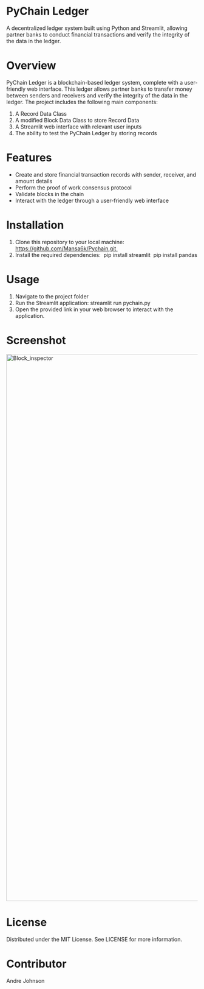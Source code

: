 # PyChain Ledger

A decentralized ledger system built using Python and Streamlit, allowing partner banks to conduct financial transactions and verify the integrity of the data in the ledger.

# Overview

PyChain Ledger is a blockchain-based ledger system, complete with a user-friendly web interface. This ledger allows partner banks to transfer money between senders and receivers and verify the integrity of the data in the ledger.
The project includes the following main components:
1. A Record Data Class
2. A modified Block Data Class to store Record Data
3. A Streamlit web interface with relevant user inputs
4. The ability to test the PyChain Ledger by storing records

# Features

* Create and store financial transaction records with sender, receiver, and amount details
* Perform the proof of work consensus protocol
* Validate blocks in the chain
* Interact with the ledger through a user-friendly web interface

# Installation

1. Clone this repository to your local machine:  https://github.com/Mansa6k/Pychain.git 
2. Install the required dependencies: 
       pip install streamlit 
       pip install pandas 

# Usage

1. Navigate to the project folder 
2. Run the Streamlit application: streamlit run pychain.py   
3. Open the provided link in your web browser to interact with the application.

# Screenshot

<img width="1437" alt="Block_inspector" src="https://user-images.githubusercontent.com/118853744/234439533-e010aeef-51fe-4217-ae54-cf8eadac8610.png">


# License

Distributed under the MIT License. See LICENSE for more information.

# Contributor

Andre Johnson 
